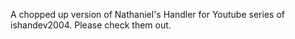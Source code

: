 A chopped up version of Nathaniel's Handler for Youtube series of ishandev2004. Please check them out.